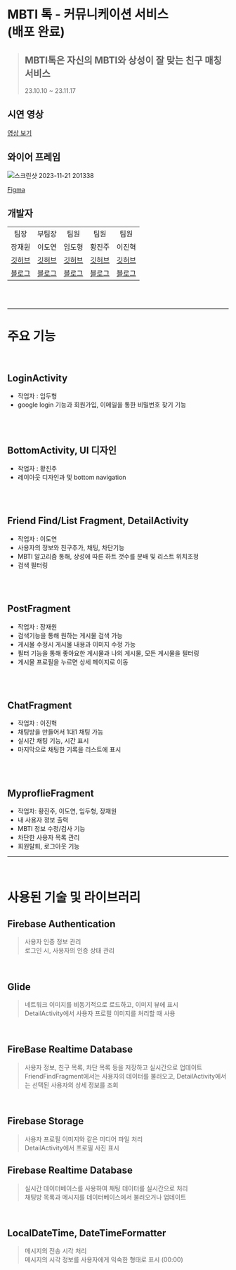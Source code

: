 # MBTI 톡 - 커뮤니케이션 서비스 <br>(배포 완료)
> ## MBTI톡은 자신의 MBTI와 상성이 잘 맞는 친구 매칭 서비스
> 23.10.10 ~ 23.11.17

## 시연 영상
[영상 보기](https://drive.google.com/file/d/1Kwgsahq4zV414lMSXAA0sujLGkYtqP3u/view)

## 와이어 프레임
![스크린샷 2023-11-21 201338](https://github.com/6pleasant-MBTITalk/MBTI_Talk/assets/139088072/ccbd3536-33ec-4538-98dd-f000a962f044)

[Figma](https://www.figma.com/file/QXM0DdeFpzehGclrY0fI9p/1?type=design&node-id=0-1&mode=design)

## 개발자

<table>
 <tr>
   <td align="center">팀장</td>
   <td align="center">부팀장</td>
   <td align="center">팀원</td>
   <td align="center">팀원</td>
   <td align="center">팀원</td>
 </tr>
 <tr>
      <td align="center">장재원</td>
      <td align="center">이도연</td>
      <td align="center">임도형</td>
      <td align="center">황진주</td>
      <td align="center">이진혁</td>
   </tr>
 <tr>
      <td align="center"><a href="https://github.com/jang0710">깃허브</a></td>
      <td align="center"><a href="https://github.com/byu-rin">깃허브</a></td>
      <td align="center"><a href="https://github.com/limduh">깃허브</a></td>
      <td align="center"><a href="https://github.com/jinjoo1">깃허브</a></td>
      <td align="center"><a href="https://github.com/jh4016">깃허브</a></td>
   </tr>
 <tr>
      <td align="center"><a href="https://velog.io/@janga19">블로그</a></td>
      <td align="center"><a href="https://velog.io/@simon3397">블로그</a></td>
      <td align="center"><a href="https://duhyoung-tom.tistory.com/">블로그</a></td>
      <td align="center"><a href="https://vjinjoov.tistory.com/">블로그</a></td>
      <td align="center"><a href="https://velog.io/@jh4016">블로그</a></td>

   </tr>
   </table>

<br><br>

----------

# 주요 기능

<br>

## LoginActivity
* 작업자 : 임두형
* google login 기능과 회원가입, 이메일을 통한 비밀번호 찾기 기능

<br><br>

## BottomActivity, UI 디자인
* 작업자 : 황진주
* 레이아웃 디자인과 및 bottom navigation

<br><br>

## Friend Find/List Fragment, DetailActivity
* 작업자 : 이도연
* 사용자의 정보와 친구추가, 채팅, 차단기능
* MBTI 알고리즘 통해, 상성에 따른 하트 갯수를 분배 및 리스트 위치조정
* 검색 필터링

<br><br>

## PostFragment
* 작업자 : 장재원
* 검색기능을 통해 원하는 게시물 검색 가능
* 게시물 수정시 게시물 내용과 이미지 수정 가능
* 필터 기능을 통해 좋아요한 게시물과 나의 게시물, 모든 게시물을 필터링
* 게시물 프로필을 누르면 상세 페이지로 이동

<br><br>
  
## ChatFragment
* 작업자 : 이진혁
* 채팅방을 만들어서 1대1 채팅 가능
* 실시간 채팅 기능, 시간 표시
* 마지막으로 채팅한 기록을 리스트에 표시

<br><br>
  
## MyproflieFragment
* 작업자: 황진주, 이도연, 임두형, 장재원
* 내 사용자 정보 출력
* MBTI 정보 수정/검사 기능
* 차단한 사용자 목록 관리
* 회원탈퇴, 로그아웃 기능

------------

<br>

# 사용된 기술 및 라이브러리

## Firebase Authentication
>사용자 인증 정보 관리<br>
>로그인 시, 사용자의 인증 상태 관리

<br>

## Glide
>네트워크 이미지를 비동기적으로 로드하고, 이미지 뷰에 표시 <br>
>DetailActivity에서 사용자 프로필 이미지를 처리할 때 사용

<br>

## FireBase Realtime Database
>사용자 정보, 친구 목록, 차단 목록 등을 저장하고 실시간으로 업데이트<br>
>FriendFindFragment에서는 사용자의 데이터를 불러오고, DetailActivity에서는 선택된 사용자의 상세 정보를 조회

<br>

## Firebase Storage
>사용자 프로필 이미지와 같은 미디어 파일 처리<br>
>DetailActivity에서 프로필 사진 표시

## Firebase Realtime Database
>실시간 데이터베이스를 사용하여 채팅 데이터를 실시간으로 처리<br>
>채팅방 목록과 메시지를 데이터베이스에서 불러오거나 업데이트

<br>

## LocalDateTime, DateTimeFormatter
> 메시지의 전송 시각 처리<br>
> 메시지의 시각 정보를 사용자에게 익숙한 형태로 표시 (00:00)



